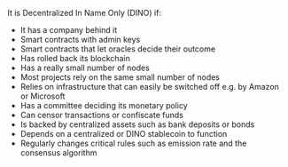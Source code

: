 It is Decentralized In Name Only (DINO) if:

* It has a company behind it
* Smart contracts with admin keys
* Smart contracts that let oracles decide their outcome
* Has rolled back its blockchain
* Has a really small number of nodes
* Most projects rely on the same small number of nodes
* Relies on infrastructure that can easily be switched off e.g. by Amazon or Microsoft
* Has a committee deciding its monetary policy
* Can censor transactions or confiscate funds
* Is backed by centralized assets such as bank deposits or bonds
* Depends on a centralized or DINO stablecoin to function
* Regularly changes critical rules such as emission rate and the consensus algorithm
